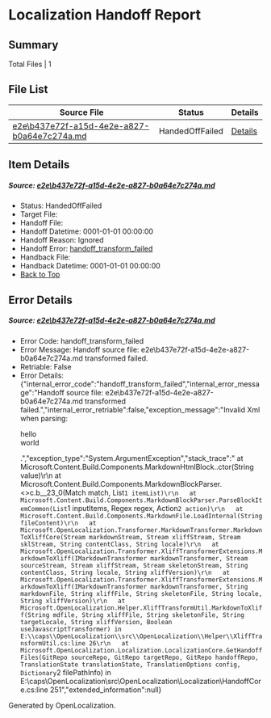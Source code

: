 # <a name='report-top'></a> Localization Handoff Report

## Summary
 Total Files | 1

## File List
 Source File | Status | Details 
 ----------- | ------ | ------- 
 [e2e\b437e72f-a15d-4e2e-a827-b0a64e7c274a.md](https://github.com/OpenLocalizationTest/oltest/blob/26c3bfcfc194ee86b3d37ab0803dfbcb5d1fb6ae/e2e/b437e72f-a15d-4e2e-a827-b0a64e7c274a.md) | HandedOffFailed | [Details](#509f16f443f629899025042f77b6de55b56ba04b1)

## Item Details
##### <a name='509f16f443f629899025042f77b6de55b56ba04b1'></a> Source: [e2e\b437e72f-a15d-4e2e-a827-b0a64e7c274a.md](https://github.com/OpenLocalizationTest/oltest/blob/26c3bfcfc194ee86b3d37ab0803dfbcb5d1fb6ae/e2e/b437e72f-a15d-4e2e-a827-b0a64e7c274a.md)
* Status: HandedOffFailed
* Target File: 
* Handoff File: 
* Handoff Datetime: 0001-01-01 00:00:00
* Handoff Reason: Ignored
* Handoff Error: [handoff_transform_failed](#509f16f443f629899025042f77b6de55b56ba04b1handoff_transform_failed)
* Handback File: 
* Handback Datetime: 0001-01-01 00:00:00
* [Back to Top](#report-top)


## Error Details
##### <a name='509f16f443f629899025042f77b6de55b56ba04b1handoff_transform_failed'></a> Source: [e2e\b437e72f-a15d-4e2e-a827-b0a64e7c274a.md](#509f16f443f629899025042f77b6de55b56ba04b1)
* Error Code: handoff_transform_failed
* Error Message: Handoff source file: e2e\b437e72f-a15d-4e2e-a827-b0a64e7c274a.md transformed failed.
* Retriable: False
* Error Details: {"internal_error_code":"handoff_transform_failed","internal_error_message":"Handoff source file: e2e\\b437e72f-a15d-4e2e-a827-b0a64e7c274a.md transformed failed.","internal_error_retriable":false,"exception_message":"Invalid Xml when parsing: <p>hello <br> world</p>.","exception_type":"System.ArgumentException","stack_trace":"   at Microsoft.Content.Build.Components.MarkdownHtmlBlock..ctor(String value)\r\n   at Microsoft.Content.Build.Components.MarkdownBlockParser.<>c.<ParseHtmlQuote>b__23_0(Match match, List`1 itemList)\r\n   at Microsoft.Content.Build.Components.MarkdownBlockParser.ParseBlockItemCommon(List`1 inputItems, Regex regex, Action`2 action)\r\n   at Microsoft.Content.Build.Components.MarkdownFile.LoadInternal(String fileContent)\r\n   at Microsoft.OpenLocalization.Transformer.MarkdownTransformer.MarkdownToXliffCore(Stream markdownStream, Stream xliffStream, Stream sklStream, String contentClass, String locale)\r\n   at Microsoft.OpenLocalization.Transformer.XliffTransformerExtensions.MarkdownToXliff(IMarkdownTransformer markdownTransformer, Stream sourceStream, Stream xliffStream, Stream skeletonStream, String contentClass, String locale, String xliffVersion)\r\n   at Microsoft.OpenLocalization.Transformer.XliffTransformerExtensions.MarkdownToXliff(IMarkdownTransformer markdownTransformer, String markdownFile, String xliffFile, String skeletonFile, String locale, String xliffVersion)\r\n   at Microsoft.OpenLocalization.Helper.XliffTransformUtil.MarkdownToXliff(String mdfile, String xliffFile, String skeletonFile, String targetLocale, String xliffVersion, Boolean useJavascriptTransformer) in E:\\caps\\OpenLocalization\\src\\OpenLocalization\\Helper\\XliffTransformUtil.cs:line 26\r\n   at Microsoft.OpenLocalization.Localization.LocalizationCore.GetHandoffFiles(GitRepo sourceRepo, GitRepo targetRepo, GitRepo handoffRepo, TranslationState translationState, TranslationOptions config, Dictionary`2 filePathInfo) in E:\\caps\\OpenLocalization\\src\\OpenLocalization\\Localization\\HandoffCore.cs:line 251","extended_information":null}


Generated by OpenLocalization.
